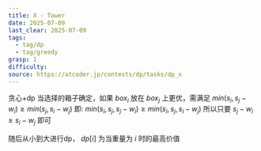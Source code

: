 ```yaml
---
title: X - Tower
date: 2025-07-09
last_clear: 2025-07-09
tags:
  - tag/dp
  - tag/greedy
grasp: 1
difficulty: 
source: https://atcoder.jp/contests/dp/tasks/dp_x
---
```

贪心+dp
当选择的箱子确定，如果 $box_i$ 放在 $box_j$ 上更优，需满足
$min(s_i, s_j - w_i) \ge min(s_j, s_i - w_j)$ 即:
$min(s_i, s_j, s_j - w_i) \ge min(s_i, s_j, s_i - w_j)$ 
所以只要
$s_j - w_i \ge s_i - w_j$ 即可

随后从小到大进行dp， $dp[i]$ 为当重量为 $i$ 时的最高价值
